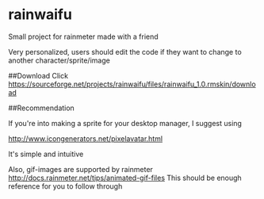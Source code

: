rainwaifu
=========

Small project for rainmeter made with a friend

Very personalized, users should edit the code if they want to change to another character/sprite/image

##Download
Click https://sourceforge.net/projects/rainwaifu/files/rainwaifu_1.0.rmskin/download

##Recommendation

If you're into making a sprite for your desktop manager, I suggest using

http://www.icongenerators.net/pixelavatar.html

It's simple and intuitive

Also, gif-images are supported by rainmeter
http://docs.rainmeter.net/tips/animated-gif-files
This should be enough reference for you to follow through
